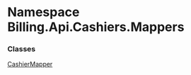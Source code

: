 # <a id="Billing_Api_Cashiers_Mappers"></a> Namespace Billing.Api.Cashiers.Mappers

### Classes

 [CashierMapper](Billing.Api.Cashiers.Mappers.CashierMapper.md)

